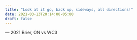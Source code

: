 ```yaml
---
title: "Look at it go, back up, sideways, all directions!"
date: 2021-03-13T20:14:00-05:00
draft: false
---
```

— 2021 Brier, ON vs WC3